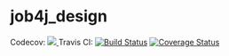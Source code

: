 # job4j_design
Codecov:
<a href="https://codecov.io/gh/IliaBnn/job4j_design">
  <img src="https://codecov.io/gh/IliaBnn/job4j_design/branch/master/graph/badge.svg" />
</a>
Travis CI:
[![Build Status](https://travis-ci.org/<IliaBnn>/<job4j_design>.svg?branch=master)](https://travis-ci.org/<IliaBnn>/<job4j_design>) [![Coverage Status](https://coveralls.io/repos/github/<IliaBnn>/<job4j_design>/badge.svg?branch=master)](https://coveralls.io/github/<IliaBnn>/<job4j_design>?branch=master)
